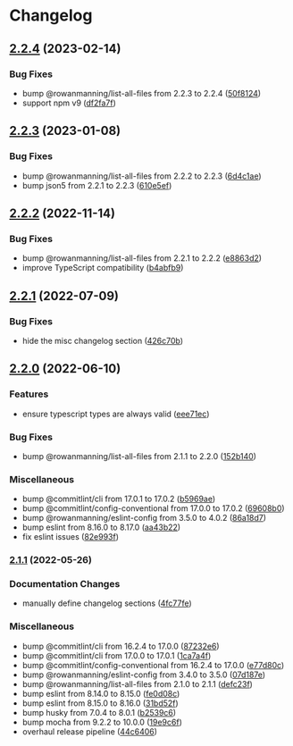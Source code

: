 # Changelog

## [2.2.4](https://github.com/rowanmanning/require-all/compare/v2.2.3...v2.2.4) (2023-02-14)


### Bug Fixes

* bump @rowanmanning/list-all-files from 2.2.3 to 2.2.4 ([50f8124](https://github.com/rowanmanning/require-all/commit/50f8124c1ed8dbd8dc1a7f3c4af64cd8fcd40f7e))
* support npm v9 ([df2fa7f](https://github.com/rowanmanning/require-all/commit/df2fa7f79187a865b0c3fc90be3e44a60ed2c695))

## [2.2.3](https://github.com/rowanmanning/require-all/compare/v2.2.2...v2.2.3) (2023-01-08)


### Bug Fixes

* bump @rowanmanning/list-all-files from 2.2.2 to 2.2.3 ([6d4c1ae](https://github.com/rowanmanning/require-all/commit/6d4c1ae795632450dbe4fe82aa11ebbe2c1c4e4c))
* bump json5 from 2.2.1 to 2.2.3 ([610e5ef](https://github.com/rowanmanning/require-all/commit/610e5efe723a4d7cc9be1169835c979484354b56))

## [2.2.2](https://github.com/rowanmanning/require-all/compare/v2.2.1...v2.2.2) (2022-11-14)


### Bug Fixes

* bump @rowanmanning/list-all-files from 2.2.1 to 2.2.2 ([e8863d2](https://github.com/rowanmanning/require-all/commit/e8863d26e70885557081efe484416237834cb98b))
* improve TypeScript compatibility ([b4abfb9](https://github.com/rowanmanning/require-all/commit/b4abfb9176c7c395103e190c9c4c582c465b5ae4))

## [2.2.1](https://github.com/rowanmanning/require-all/compare/v2.2.0...v2.2.1) (2022-07-09)


### Bug Fixes

* hide the misc changelog section ([426c70b](https://github.com/rowanmanning/require-all/commit/426c70bac773b41b52d0404f2dca5614da9fe55f))

## [2.2.0](https://github.com/rowanmanning/require-all/compare/v2.1.1...v2.2.0) (2022-06-10)


### Features

* ensure typescript types are always valid ([eee71ec](https://github.com/rowanmanning/require-all/commit/eee71ece46933eee773388d2bea2aaaccec34bff))


### Bug Fixes

* bump @rowanmanning/list-all-files from 2.1.1 to 2.2.0 ([152b140](https://github.com/rowanmanning/require-all/commit/152b140e860d28308e6bed618f07fb13c612bef9))


### Miscellaneous

* bump @commitlint/cli from 17.0.1 to 17.0.2 ([b5969ae](https://github.com/rowanmanning/require-all/commit/b5969ae4cc6f94f90fe5b7dad8dd4982be64f752))
* bump @commitlint/config-conventional from 17.0.0 to 17.0.2 ([69608b0](https://github.com/rowanmanning/require-all/commit/69608b01a001d432d0781206281565bd1db48eec))
* bump @rowanmanning/eslint-config from 3.5.0 to 4.0.2 ([86a18d7](https://github.com/rowanmanning/require-all/commit/86a18d73b7c1bdd12e0f82a03c0bc2767d425a58))
* bump eslint from 8.16.0 to 8.17.0 ([aa43b22](https://github.com/rowanmanning/require-all/commit/aa43b2281d74d96ff05825ce38cb6b3232965e4e))
* fix eslint issues ([82e993f](https://github.com/rowanmanning/require-all/commit/82e993f0abe211fefedbe90b22e536e50ec6edef))

### [2.1.1](https://github.com/rowanmanning/require-all/compare/v2.1.0...v2.1.1) (2022-05-26)


### Documentation Changes

* manually define changelog sections ([4fc77fe](https://github.com/rowanmanning/require-all/commit/4fc77fe32ded1c301a11f1f607b6ee827e138df5))


### Miscellaneous

* bump @commitlint/cli from 16.2.4 to 17.0.0 ([87232e6](https://github.com/rowanmanning/require-all/commit/87232e64d200e642589c6fab1e13dddff5febe8f))
* bump @commitlint/cli from 17.0.0 to 17.0.1 ([1ca7a4f](https://github.com/rowanmanning/require-all/commit/1ca7a4f3f5131d49a3160353c3b3bc9ffcc024bd))
* bump @commitlint/config-conventional from 16.2.4 to 17.0.0 ([e77d80c](https://github.com/rowanmanning/require-all/commit/e77d80c295ffc724e7d2c453341d266a3b606f61))
* bump @rowanmanning/eslint-config from 3.4.0 to 3.5.0 ([07d187e](https://github.com/rowanmanning/require-all/commit/07d187e65a63b4676383f905f7e226c3c4820a0c))
* bump @rowanmanning/list-all-files from 2.1.0 to 2.1.1 ([defc23f](https://github.com/rowanmanning/require-all/commit/defc23f77e0dedd2576b967ef04952801524abc8))
* bump eslint from 8.14.0 to 8.15.0 ([fe0d08c](https://github.com/rowanmanning/require-all/commit/fe0d08c7d5c80755bc1a8f1d01bd857e411e0bc2))
* bump eslint from 8.15.0 to 8.16.0 ([31bd52f](https://github.com/rowanmanning/require-all/commit/31bd52f5f64cba833846d06826326e4e7e17b179))
* bump husky from 7.0.4 to 8.0.1 ([b2539c6](https://github.com/rowanmanning/require-all/commit/b2539c663e7055765cd19154a716de0ad535abd3))
* bump mocha from 9.2.2 to 10.0.0 ([19e9c6f](https://github.com/rowanmanning/require-all/commit/19e9c6fa628f37cc1359533e295c65d302b3088d))
* overhaul release pipeline ([44c6406](https://github.com/rowanmanning/require-all/commit/44c640698f8e46a05660d31957509b7e7aaeb34d))
